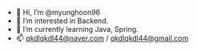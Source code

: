 - 👋 Hi, I’m @myunghoon96
- 👀 I’m interested in Backend.
- 🌱 I’m currently learning Java, Spring.
- 📫 qkdlqkdl44@naver.com / qkdlqkdl44@gmail.com

<!---
myunghoon96/myunghoon96 is a ✨ special ✨ repository because its `README.md` (this file) appears on your GitHub profile.
You can click the Preview link to take a look at your changes.
--->
